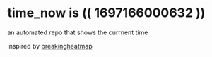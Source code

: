 # time_now is (( 1697166000632 ))

an automated repo that shows the currnent time

inspired by [breakingheatmap](https://github.com/breakingheatmap/breakingheatmap)